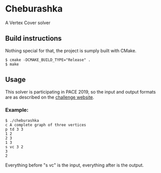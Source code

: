 # Cheburashka
A Vertex Cover solver

## Build instructions

Nothing special for that, the project is sumply built with CMake.

```
$ cmake -DCMAKE_BUILD_TYPE="Release" .
$ make
```

## Usage

This solver is participating in PACE 2019, so the input and output formats are as described on the [challenge website](https://pacechallenge.org/2019/vc/vc_format/).

### Example:

```
$ ./cheburashka
c A complete graph of three vertices
p td 3 3
1 2
2 3
1 3
s vc 3 2
3
2
```

Everything before "s vc" is the input, everything after is the output.
